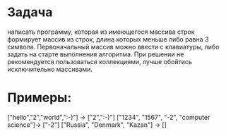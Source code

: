 # Задача
написать программу, которая из имеющегося массива строк формирует массив из строк, длина которых меньше либо равна 3 символа.
Первоначальный массив можно ввести с клавиатуры, либо задать на старте выполнения алгоритма.
При решении не рекомендуется пользоваться коллекциями, лучше обойтись исключительно массивами.
# Примеры:
["hello","2","world",":-)"] -> ["2",":-)"]
["1234", "1567", "-2", "computer science"]-> ["-2"]
["Russia", "Denmark", "Kazan"] -> []
